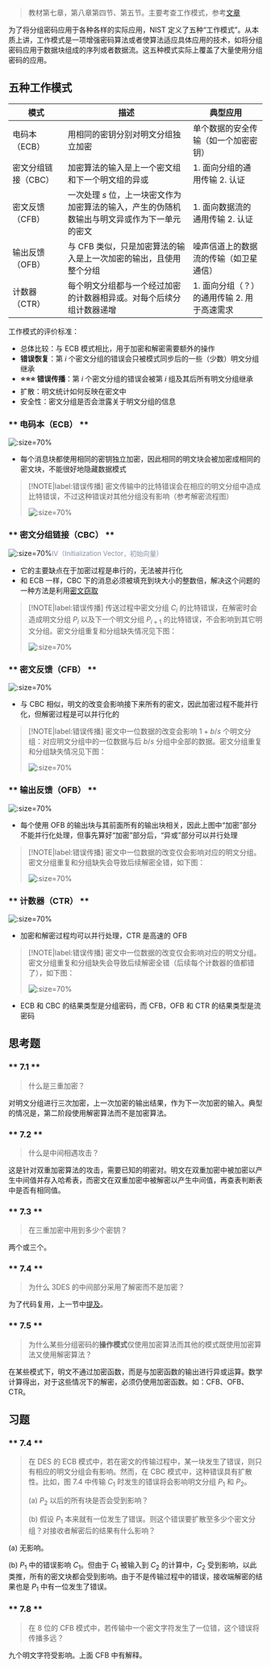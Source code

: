> 教材第七章，第八章第四节、第五节。主要考查工作模式，参考[文章](https://cathon.github.io/2016/02/18/block-cihper-mode-of-operation/)

为了将分组密码应用于各种各样的实际应用，NIST 定义了五种“工作模式”。从本质上讲，工作模式是一项增强密码算法或者使算法适应具体应用的技术，如将分组密码应用于数据块组成的序列或者数据流。这五种模式实际上覆盖了大量使用分组密码的应用。

## 五种工作模式

| 模式                | 描述                                                                                          | 典型应用                                    |
| ------------------- | --------------------------------------------------------------------------------------------- | ------------------------------------------- |
| 电码本（ECB）       | 用相同的密钥分别对明文分组独立加密                                                            | 单个数据的安全传输（如一个加密密钥）        |
| 密文分组链接（CBC） | 加密算法的输入是上一个密文组和下一个明文组的异或                                              | 1. 面向分组的通用传输 2. 认证               |
| 密文反馈（CFB）     | 一次处理 $s$ 位，上一块密文作为加密算法的输入，产生的伪随机数输出与明文异或作为下一单元的密文 | 1. 面向数据流的通用传输 2. 认证             |
| 输出反馈（OFB）     | 与 CFB 类似，只是加密算法的输入是上一次加密的输出，且使用整个分组                             | 噪声信道上的数据流的传输（如卫星通信）      |
| 计数器（CTR）       | 每个明文分组都与一个经过加密的计数器相异或。对每个后续分组计数器递增                          | 1. 面向分组（？）的通用传输 2. 用于高速需求 |

工作模式的评价标准：
- 总体比较：与 ECB 模式相比，用于加密和解密需要额外的操作
- **错误恢复**：第 $i$ 个密文分组的错误会只被模式同步后的一些（少数）明文分组继承
- **⭐⭐⭐ 错误传播**：第 $i$ 个密文分组的错误会被第 $i$ 组及其后所有明文分组继承
- 扩散：明文统计如何反映在密文中
- 安全性：密文分组是否会泄露关于明文分组的信息

<!-- tabs:start -->

### ** 电码本（ECB） **

![](_images/summary-modes-of-operation-1.png ':size=70%')

- 每个消息块都使用相同的密钥独立加密，因此相同的明文块会被加密成相同的密文块，不能很好地隐藏数据模式

> [!NOTE|label:错误传播]
> 密文传输中的比特错误会在相应的明文分组中造成比特错误，不过这种错误对其他分组没有影响（参考解密流程图）
> 
>![](_images/summary-modes-of-operation-2.png ':size=70%')

### ** 密文分组链接（CBC） **

![](_images/summary-modes-of-operation-3.png ':size=70%')<font size="2" color="#8590a6">IV（Initialization Vector，初始向量）</font>


- 它的主要缺点在于加密过程是串行的，无法被并行化
- 和 ECB 一样，CBC 下的消息必须被填充到块大小的整数倍，解决这个问题的一种方法是利用[密文窃取](https://zh.wikipedia.org/wiki/%E5%AF%86%E6%96%87%E7%AA%83%E5%8F%96)

> [!NOTE|label:错误传播]
> 传送过程中密文分组 $C_i$ 的比特错误，在解密时会造成明文分组 $P_i$ 以及下一个明文分组 $P_{i+1}$ 的比特错误，不会影响到其它明文分组。密文分组重复和分组缺失情况见下图：
> 
>![](_images/summary-modes-of-operation-4.png ':size=70%')

### ** 密文反馈（CFB） **

![](_images/summary-modes-of-operation-5.png ':size=70%')

- 与 CBC 相似，明文的改变会影响接下来所有的密文，因此加密过程不能并行化，但解密过程是可以并行化的

> [!NOTE|label:错误传播]
> 密文中一位数据的改变会影响 $1 + b/s$ 个明文分组：对应明文分组中的一位数据与后 $b/s$ 分组中全部的数据。密文分组重复和分组缺失情况见下图：
> 
>![](_images/summary-modes-of-operation-6.png ':size=70%')

### ** 输出反馈（OFB） **

![](_images/summary-modes-of-operation-7.png ':size=70%')

- 每个使用 OFB 的输出块与其前面所有的输出块相关，因此上图中“加密”部分不能并行化处理，但事先算好“加密”部分后，“异或”部分可以并行处理

> [!NOTE|label:错误传播]
> 密文中一位数据的改变仅会影响对应的明文分组。密文分组重复和分组缺失会导致后续解密全错，如下图：
> 
>![](_images/summary-modes-of-operation-8.png ':size=70%')

### ** 计数器（CTR） **

![](_images/summary-modes-of-operation-9.png ':size=70%')

- 加密和解密过程均可以并行处理，CTR 是高速的 OFB

> [!NOTE|label:错误传播]
> 密文中一位数据的改变仅会影响对应的明文分组。密文分组重复和分组缺失会导致后续解密全错（后续每个计数器的值都错了），如下图：
> 
>![](_images/summary-modes-of-operation-10.png ':size=70%')

<!-- tabs:end -->

- ECB 和 CBC 的结果类型是分组密码，而 CFB，OFB 和 CTR 的结果类型是流密码

## 思考题

<!-- tabs:start -->

### ** 7.1 **

> 什么是三重加密？

对明文分组进行三次加密，上一次加密的输出结果，作为下一次加密的输入。典型的情况是，第二阶段使用解密算法而不是加密算法。


### ** 7.2 **

> 什么是中间相遇攻击？

这是针对双重加密算法的攻击，需要已知的明密对。明文在双重加密中被加密以产生中间值并存入哈希表，而密文在双重加密中被解密以产生中间值，再查表判断表中是否有相同值。

### ** 7.3 **

> 在三重加密中用到多少个密钥？

两个或三个。

### ** 7.4 **

> 为什么 3DES 的中间部分采用了解密而不是加密？

为了代码复用，上一节中[提及](course/cryptography/summary-aes?id=双重-des、三重-des)。

### ** 7.5 **

> 为什么某些分组密码的**操作模式**仅使用加密算法而其他的模式既使用加密算法又使用解密算法？

在某些模式下，明文不通过加密函数，而是与加密函数的输出进行异或运算。数学计算得出，对于这些情况下的解密，必须仍使用加密函数。如：CFB、OFB、CTR。

<!-- tabs:end -->

## 习题

<!-- tabs:start -->

### ** 7.4 **

> 在 DES 的 ECB 模式中，若在密文的传输过程中，某一块发生了错误，则只有相应的明文分组会有影响。然而，在 CBC 模式中，这种错误具有扩散性。比如，图 7.4 中传输 $C_1$ 时发生的错误将会影响明文分组 $P_1$ 和 $P_2$。
> 
> (a) $P_2$ 以后的所有块是否会受到影响？
> 
> (b) 假设 $P_1$ 本来就有一位发生了错误。则这个错误要扩散至多少个密文分组？对接收者解密后的结果有什么影响？

(a) 无影响。

(b) $P_1$ 中的错误影响 $C_1$。但由于 $C_1$ 被输入到 $C_2$ 的计算中，$C_2$ 受到影响，以此类推，所有的密文块都会受到影响。由于不是传输过程中的错误，接收端解密的结果也是 $P_1$ 中有一位发生了错误。

### ** 7.8 **

> 在 8 位的 CFB 模式中，若传输中一个密文字符发生了一位错，这个错误将传播多远？

九个明文字符受影响。上面 CFB 中有解释。

<!-- tabs:end -->

<!-- 
OFB 不能自同步
-->